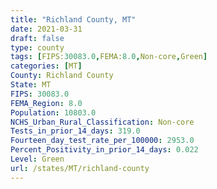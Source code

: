 ```yaml
---
title: "Richland County, MT"
date: 2021-03-31
draft: false
type: county
tags: [FIPS:30083.0,FEMA:8.0,Non-core,Green]
categories: [MT]
County: Richland County
State: MT
FIPS: 30083.0
FEMA_Region: 8.0
Population: 10803.0
NCHS_Urban_Rural_Classification: Non-core
Tests_in_prior_14_days: 319.0
Fourteen_day_test_rate_per_100000: 2953.0
Percent_Positivity_in_prior_14_days: 0.022
Level: Green
url: /states/MT/richland-county
---
```



